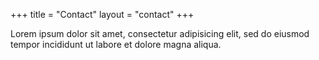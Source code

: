 +++
title = "Contact"
layout = "contact"
+++

Lorem ipsum dolor sit amet, consectetur adipisicing elit, sed do eiusmod tempor incididunt ut labore et dolore magna aliqua.
